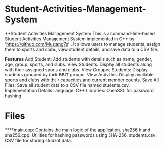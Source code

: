 # Student-Activities-Management-System
**Student Activities Management System
This is a command-line-based Student Activities Management System implemented in C++ by 'https://github.com/Mustang7s'
. It allows users to manage students, assign them to sports and clubs, view student details, and save data to a CSV file.

**Features**
Add Student: Add students with details such as name, gender, age, group, sports, and clubs.
View Students: Display all students along with their assigned sports and clubs.
View Grouped Students: Display students grouped by their BBIT groups.
View Activities: Display available sports and clubs with their capacities and current member counts.
Save All Files: Save all student data to a CSV file named students.csv.
Implementation Details
Language: C++
Libraries: OpenSSL for password hashing
# Files
****main.cpp: Contains the main logic of the application.
sha256.h and sha256.cpp: Utilities for hashing passwords using SHA-256.
students.csv: CSV file for storing student data.
